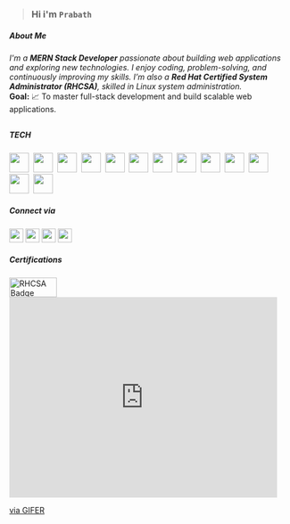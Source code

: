 

> ### Hi i'm  `Prabath`  


#####  About Me
_I'm a **MERN Stack Developer** passionate about building web applications and exploring new technologies. I enjoy coding, problem-solving, and continuously improving my skills. I’m also a ***Red Hat Certified  System Administrator (RHCSA)***, skilled in Linux system administration._  
**Goal:** 📈 To master full-stack development and build scalable web applications.

##


##### TECH
<img width="35" height="35" src="https://cdn-icons-png.flaticon.com/128/5968/5968292.png" />&nbsp;
<img width="35" height="35" src="https://cdn-icons-png.flaticon.com/128/1126/1126012.png" />&nbsp;
<img width="35" height="35" src="https://media.licdn.com/dms/image/v2/C4D0BAQFKe8PwqzyHyA/company-logo_200_200/company-logo_200_200/0/1635171226992/mongodbinc_logo?e=2147483647&v=beta&t=JaE0WVXGk0By3HKxPfJ37mMaXctYjXbXF_2KS6qe1Xo" />&nbsp;
<img width="35" height="35" src="https://logowik.com/content/uploads/images/express-js1720895496.logowik.com.webp" />&nbsp;
<img width="35" height="35" src="https://cdn-icons-png.flaticon.com/128/5968/5968322.png" />&nbsp;
<img width="35" height="35" src="https://img.icons8.com/color/512/ejs.png" />&nbsp;
<img width="35" height="35" src="https://cdn-icons-png.flaticon.com/128/1051/1051277.png" />&nbsp;
<img width="35" height="35" src="https://cdn-icons-png.flaticon.com/128/732/732190.png" />&nbsp;
<img width="35" height="35" src="https://cdn-icons-png.flaticon.com/128/15484/15484297.png" />&nbsp;
<img width="35" height="35" src="https://cdn-icons-png.flaticon.com/128/5968/5968672.png" />&nbsp;
<img width="35" height="35" src="https://encrypted-tbn0.gstatic.com/images?q=tbn:ANd9GcTeKPw4CK4jcH7udsFHZdiB3iIOuI3fUCsxUZosXy4Y1yd25NA-dzCBPrSDIhg1BwObl3w&usqp=CAU" />&nbsp;
<img width="35" height="35" src="https://cdn-icons-png.flaticon.com/128/6124/6124995.png" />&nbsp;
<img width="35" height="35" src="https://cdn-icons-png.flaticon.com/128/5968/5968896.png" />



##### Connect via

<a href="https://www.linkedin.com/in/prabath77/"><img width="25" height="25" src="https://cdn-icons-png.flaticon.com/128/2504/2504923.png"/></a>  <a href="https://craftedbyprabath.vercel.app/"><img width="25" height="25" src="https://cdn-icons-png.flaticon.com/128/15831/15831831.png"/></a>  <a href="https://www.instagram.com/sethuramxn/"><img width="25" height="25" src="https://cdn-icons-png.flaticon.com/128/15713/15713420.png"/></a> <a href="mailto:prabathunni826@gmail.com"><img width="25" height="25" src="https://cdn-icons-png.flaticon.com/128/732/732200.png"/></a> 





##### Certifications

<p>
<a href="https://www.credly.com/badges/878e3501-7a75-42d4-9c69-cf0ad3222013/linked_in_profile" target="_blank"><img src="https://encrypted-tbn0.gstatic.com/images?q=tbn:ANd9GcRMJWYD38ldjVgeTVb6QBQeTWuE5i-cWCP-Lg&s" width="85" height="35" alt="RHCSA Badge" /></a>
  
<iframe src="https://gifer.com/embed/SUV4" width=480 height=360.000 frameBorder="0" allowFullScreen></iframe><p><a href="https://gifer.com">via GIFER</a></p>
</p>







